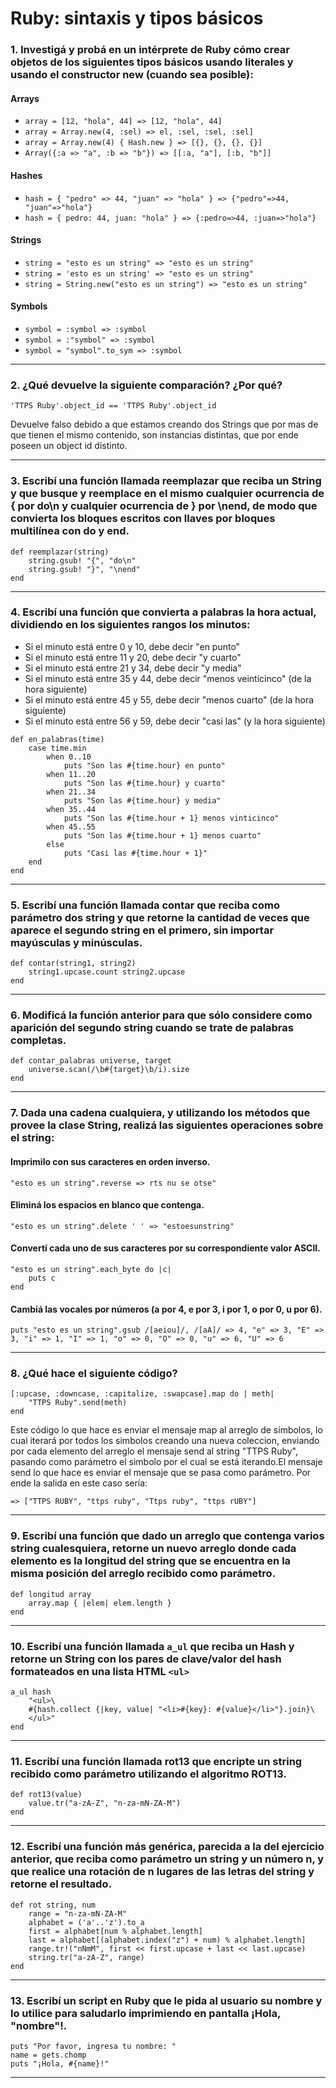 # Ruby: sintaxis y tipos básicos

### 1. Investigá y probá en un intérprete de Ruby cómo crear objetos de los siguientes tipos básicos usando literales y usando el constructor new (cuando sea posible):

#### Arrays

* `array = [12, "hola", 44] => [12, "hola", 44]`
* `array = Array.new(4, :sel) => el, :sel, :sel, :sel]`
* `array = Array.new(4) { Hash.new } => [{}, {}, {}, {}]`
* `Array({:a => "a", :b => "b"}) => [[:a, "a"], [:b, "b"]]`

#### Hashes

* `hash = { "pedro" => 44, "juan" => "hola" } => {"pedro"=>44, "juan"=>"hola"}`
* `hash = { pedro: 44, juan: "hola" } => {:pedro=>44, :juan=>"hola"}`

#### Strings

* `string = "esto es un string" => "esto es un string"`
* `string = 'esto es un string' => "esto es un string"`
* `string = String.new("esto es un string") => "esto es un string"`

#### Symbols

* `symbol = :symbol => :symbol`
* `symbol = :"symbol" => :symbol`
* `symbol = "symbol".to_sym => :symbol`

---

### 2. ¿Qué devuelve la siguiente comparación? ¿Por qué?

`'TTPS Ruby'.object_id == 'TTPS Ruby'.object_id`

Devuelve falso debido a que estamos creando dos Strings que por mas de que tienen el mismo contenido, son instancias distintas, que por ende poseen un object id distinto.

---

### 3. Escribí una función llamada reemplazar que reciba un String y que busque y reemplace en el mismo cualquier ocurrencia de { por do\n y cualquier ocurrencia de } por \nend, de modo que convierta los bloques escritos con llaves por bloques multilínea con do y end.

```
def reemplazar(string)
    string.gsub! "{", "do\n"
    string.gsub! "}", "\nend"	
end
```

---

### 4. Escribí una función que convierta a palabras la hora actual, dividiendo en los siguientes rangos los minutos:

* Si el minuto está entre 0 y 10, debe decir "en punto"
* Si el minuto está entre 11 y 20, debe decir "y cuarto"
* Si el minuto está entre 21 y 34, debe decir "y media"
* Si el minuto está entre 35 y 44, debe decir "menos veinticinco" (de la hora siguiente)
* Si el minuto está entre 45 y 55, debe decir "menos cuarto" (de la hora siguiente)
* Si el minuto está entre 56 y 59, debe decir "casi las" (y la hora siguiente)

```
def en_palabras(time)
    case time.min
        when 0..10
            puts "Son las #{time.hour} en punto"
        when 11..20
            puts "Son las #{time.hour} y cuarto"
        when 21..34
            puts "Son las #{time.hour} y media"
        when 35..44
            puts "Son las #{time.hour + 1} menos vinticinco"
        when 45..55 
            puts "Son las #{time.hour + 1} menos cuarto"
        else
            puts "Casi las #{time.hour + 1}"
    end
end
```

---

### 5. Escribí una función llamada contar que reciba como parámetro dos string y que retorne la cantidad de veces que aparece el segundo string en el primero, sin importar mayúsculas y minúsculas.

```
def contar(string1, string2)
    string1.upcase.count string2.upcase
end
```

---

### 6. Modificá la función anterior para que sólo considere como aparición del segundo string cuando se trate de palabras completas.

```
def contar_palabras universe, target
    universe.scan(/\b#{target}\b/i).size
end
```

---

### 7. Dada una cadena cualquiera, y utilizando los métodos que provee la clase String, realizá las siguientes operaciones sobre el string:

#### Imprimilo con sus caracteres en orden inverso.

`"esto es un string".reverse => rts nu se otse"`

#### Eliminá los espacios en blanco que contenga.

`"esto es un string".delete ' ' => "estoesunstring"`

#### Convertí cada uno de sus caracteres por su correspondiente valor ASCII.

```
"esto es un string".each_byte do |c|
    puts c
end
```

#### Cambiá las vocales por números (a por 4, e por 3, i por 1, o por 0, u por 6).

`puts "esto es un string".gsub /[aeiou]/, /[aA]/ => 4, "e" => 3, "E" => 3, "i" => 1, "I" => 1, "o" => 0, "O" => 0, "u" => 6, "U" => 6`

---

### 8. ¿Qué hace el siguiente código?

```
[:upcase, :downcase, :capitalize, :swapcase].map do | meth|
    "TTPS Ruby".send(meth)
end
```

Este código lo que hace es enviar el mensaje map al arreglo de simbolos, lo cual iterará por todos los simbolos creando una nueva coleccion, enviando por cada elemento del arreglo el mensaje send al string "TTPS Ruby", pasando como parámetro el simbolo por el cual se está iterando.El mensaje send lo que hace es enviar el mensaje que se pasa como parámetro. Por ende la salida en este caso sería:

`=> ["TTPS RUBY", "ttps ruby", "Ttps ruby", "ttps rUBY"]`

---

### 9. Escribí una función que dado un arreglo que contenga varios string cualesquiera, retorne un nuevo arreglo donde cada elemento es la longitud del string que se encuentra en la misma posición del arreglo recibido como parámetro.

```
def longitud array
    array.map { |elem| elem.length }
end
```

---

### 10. Escribí una función llamada `a_ul` que reciba un Hash y retorne un String con los pares de clave/valor del hash formateados en una lista HTML `<ul>`

```
a_ul hash
    "<ul>\
    #{hash.collect {|key, value| "<li>#{key}: #{value}</li>"}.join}\
    </ul>"
end
```

---

### 11. Escribí una función llamada rot13 que encripte un string recibido como parámetro utilizando el algoritmo ROT13.

```
def rot13(value)
    value.tr("a-zA-Z", "n-za-mN-ZA-M")
end
```

---

### 12. Escribí una función más genérica, parecida a la del ejercicio anterior, que reciba como parámetro un string y un número n, y que realice una rotación de n lugares de las letras del string y retorne el resultado.

```
def rot string, num
    range = "n-za-mN-ZA-M"
    alphabet = ('a'..'z').to_a
    first = alphabet[num % alphabet.length]
    last = alphabet[(alphabet.index("z") + num) % alphabet.length]
    range.tr!("nNmM", first << first.upcase + last << last.upcase)
    string.tr("a-zA-Z", range)
end
```

---

### 13. Escribí un script en Ruby que le pida al usuario su nombre y lo utilice para saludarlo imprimiendo en pantalla ¡Hola, "nombre"!.

```
puts "Por favor, ingresa tu nombre: "
name = gets.chomp
puts "¡Hola, #{name}!"
```

---


